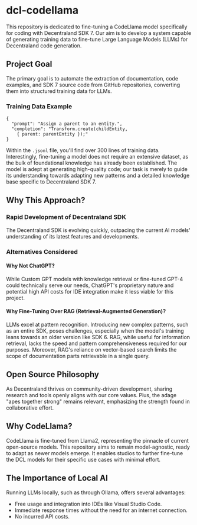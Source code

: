 
# dcl-codellama

This repository is dedicated to fine-tuning a CodeLlama model specifically for coding with Decentraland SDK 7. Our aim is to develop a system capable of generating training data to fine-tune Large Language Models (LLMs) for Decentraland code generation.

## Project Goal

The primary goal is to automate the extraction of documentation, code examples, and SDK 7 source code from GitHub repositories, converting them into structured training data for LLMs.

### Training Data Example

```
{
  "prompt": "Assign a parent to an entity.",
  "completion": "Transform.create(childEntity,
    { parent: parentEntity });"
}
```

Within the `.jsonl` file, you'll find over 300 lines of training data. Interestingly, fine-tuning a model does not require an extensive dataset, as the bulk of foundational knowledge has already been established. The model is adept at generating high-quality code; our task is merely to guide its understanding towards adapting new patterns and a detailed knowledge base specific to Decentraland SDK 7.

## Why This Approach?

### Rapid Development of Decentraland SDK

The Decentraland SDK is evolving quickly, outpacing the current AI models' understanding of its latest features and developments.

### Alternatives Considered

#### Why Not ChatGPT?

While Custom GPT models with knowledge retrieval or fine-tuned GPT-4 could technically serve our needs, ChatGPT's proprietary nature and potential high API costs for IDE integration make it less viable for this project.

#### Why Fine-Tuning Over RAG (Retrieval-Augmented Generation)?

LLMs excel at pattern recognition. Introducing new complex patterns, such as an entire SDK, poses challenges, especially when the model's training leans towards an older version like SDK 6. RAG, while useful for information retrieval, lacks the speed and pattern comprehensiveness required for our purposes. Moreover, RAG's reliance on vector-based search limits the scope of documentation parts retrievable in a single query.

## Open Source Philosophy

As Decentraland thrives on community-driven development, sharing research and tools openly aligns with our core values. Plus, the adage "apes together strong" remains relevant, emphasizing the strength found in collaborative effort.

## Why CodeLlama?

CodeLlama is fine-tuned from Llama2, representing the pinnacle of current open-source models. This repository aims to remain model-agnostic, ready to adapt as newer models emerge. It enables studios to further fine-tune the DCL models for their specific use cases with minimal effort.

## The Importance of Local AI

Running LLMs locally, such as through Ollama, offers several advantages:

-   Free usage and integration into IDEs like Visual Studio Code.
-   Immediate response times without the need for an internet connection.
-   No incurred API costs.

